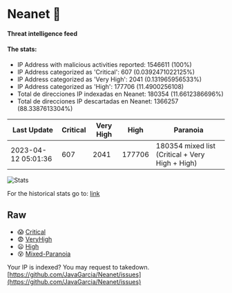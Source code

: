 # Neanet :hocho:
#### Threat intelligence feed
#### The stats:

- IP Address with malicious activities reported: 1546611 (100%)
- IP Address categorized as 'Critical':  607 (0.0392471022125%)
- IP Address categorized as 'Very High':  2041 (0.131965956533%)
- IP Address categorized as 'High':  177706 (11.4900256108)
- Total de direcciones IP indexadas en Neanet:  180354 (11.6612386696%)
- Total de direcciones IP descartadas en Neanet:  1366257 (88.3387613304%)

| Last Update | Critical | Very High | High | Paranoia |
| --- | --- | --- | --- | --- |
| 2023-04-12 05:01:36 | 607 | 2041 | 177706 | 180354 mixed list (Critical + Very High + High)|

![Stats](https://docs.google.com/spreadsheets/d/e/2PACX-1vSnaNMIXVabIpDJjufMlzH7poXnshF3mgd8Is1g9ytUEzVsP5my4Trn8f-xkoLLQ38xpL3HtmUexLo6/pubchart?oid=501124687&format=image)

For the historical stats go to: [link](/stats.csv)
## Raw
- :scream: [Critical](https://raw.githubusercontent.com/JavaGarcia/Neanet/master/blacklists/neanet_critical.txt)
- :fearful: [VeryHigh](https://raw.githubusercontent.com/JavaGarcia/Neanet/master/blacklists/neanet_veryHigh.txtt)
- :frowning: [High](https://raw.githubusercontent.com/JavaGarcia/Neanet/master/blacklists/neanet_high.txt)
- :dizzy_face: [Mixed-Paranoia](https://raw.githubusercontent.com/JavaGarcia/Neanet/master/blacklists/neanet_all.txt)


Your IP is indexed? You may request to takedown. [https://github.com/JavaGarcia/Neanet/issues](https://github.com/JavaGarcia/Neanet/issues)



































































































































































































































































































































































































































































































































































































































































































































































































































































































































































































































































































































































































































































































































































































































































































































































































































































































































































































































































































































































































































































































































































































































































































































































































































































































































































































































































































































































































































































































































































































































































































































































































































































































































































































































































































































































































































































































































































































































































































































































































































































































































































































































































































































































































































































































































































































































































































































































































































































































































































































































































































































































































































































































































































































































































































































































































































































































































































































































































































































































































































































































































































































































































































































































































































































































































































































































































































































































































































































































































































































































































































































































































































































































































































































































































































































































































































































































































































































































































































































































































































































































































































































































































































































































































































































































































































































































































































































































































































































































































































































































































































































































































































































































































































































































































































































































































































































































































































































































































































































































































































































































































































































































































































































































































































































































































































































































































































































































